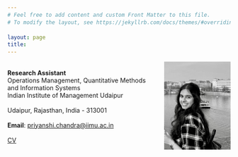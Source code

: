 ```yaml
---
# Feel free to add content and custom Front Matter to this file.
# To modify the layout, see https://jekyllrb.com/docs/themes/#overriding-theme-defaults

layout: page
title: 
---
```


<div style="display: flex; align-items: center; justify-content: space-between;">
  <!-- Left side: Text content -->
  <div style="flex: 1;">
    <p>
      <strong>Research Assistant</strong><br>
      Operations Management, Quantitative Methods and Information Systems <br>
      Indian Institute of Management Udaipur <br><br>
      Udaipur, Rajasthan, India - 313001<br><br>
      <strong>Email</strong>: <a href="mailto:priyanshi.chandra@iimu.ac.in">priyanshi.chandra@iimu.ac.in</a><br><br>
      <a href="assets/files/cv.pdf">CV</a>
    </p>
  </div>

  <!-- Right side: Profile Image -->
  <div style="flex: 0 0 auto; text-align: right; margin-left: 20px;">
    <img src="/assets/images/profile.jpeg" alt="Profile Picture" style="max-width: 150px">
  </div>
</div>

<!-- # About me

**Research Assistant**

Operations Management, Quantitative Methods and Information Systems <br>
Indian Institute of Management Udaipur 

Udaipur, Rajasthan, India - 313001

**Email** : [priyanshi.chandra@iimu.ac.in](mailto: priyanshi.chandra@iimu.ac.in)

[CV](assets/files/cv.pdf)  -->


